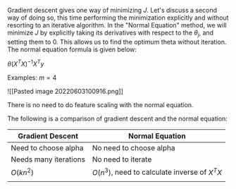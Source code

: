 Gradient descent gives one way of minimizing $J$. Let's discuss a second way of doing so, this time performing the minimization explicitly and without resorting to an iterative algorithm. In the "Normal Equation" method, we will minimize $J$ by explicitly taking its derivatives with respect to the $\theta_j$, and setting them to $0$. This allows us to find the optimum theta without iteration. The normal equation formula is given below:

$\theta(X^TX)^{-1}X^Ty$

Examples: $m=4$

![[Pasted image 20220603100916.png]]

There is no need to do feature scaling with the normal equation.

The following is a comparison of gradient descent and the normal equation:

| Gradient Descent      | Normal Equation                               |
| --------------------- | --------------------------------------------- |
| Need to choose alpha  | No need to choose alpha                       |
| Needs many iterations | No need to iterate                            |
| $O(kn^2)$                 | $O(n^3)$, need to calculate inverse of $X^TX$ |
|                       |                                               |